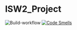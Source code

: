 # ISW2_Project
![Build-workflow](https://github.com/alessandro-cortese/ISW2_Project/actions/workflows/maven.yml/badge.svg)
[![Code Smells](https://sonarcloud.io/api/project_badges/measure?project=alessandro-cortese_ISW2_Project&metric=code_smells)](https://sonarcloud.io/project/overall?id=alessandro-cortese_ISW2_Project)

